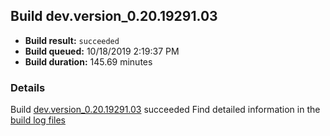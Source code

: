 ## Build dev.version_0.20.19291.03
- **Build result:** `succeeded`
- **Build queued:** 10/18/2019 2:19:37 PM
- **Build duration:** 145.69 minutes
### Details
Build [dev.version_0.20.19291.03](https://winappstudio.visualstudio.com/web/build.aspx?pcguid=a4ef43be-68ce-4195-a619-079b4d9834c2&builduri=vstfs%3a%2f%2f%2fBuild%2fBuild%2f31509) succeeded
Find detailed information in the [build log files]()
